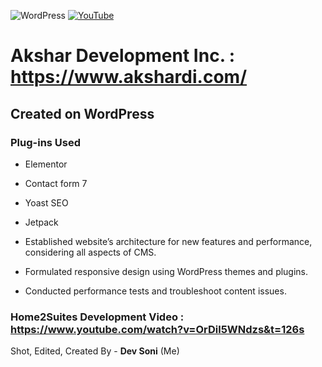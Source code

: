 ![WordPress](https://img.shields.io/badge/WordPress-%23117AC9.svg?style=for-the-badge&logo=WordPress&logoColor=white)
[![YouTube](https://img.shields.io/badge/Home2Suites_SSF-%23FF0000.svg?style=for-the-badge&logo=YouTube&logoColor=white)](https://www.youtube.com/watch?v=OrDil5WNdzs&t=126s)

# Akshar Development Inc. : https://www.akshardi.com/

## Created on WordPress 
### Plug-ins Used
* Elementor
* Contact form 7
* Yoast SEO
* Jetpack 


* Established website’s architecture for new features and performance, considering all aspects of CMS. 
* Formulated responsive design using WordPress themes and plugins. 
* Conducted performance tests and troubleshoot content issues.

### Home2Suites Development Video : https://www.youtube.com/watch?v=OrDil5WNdzs&t=126s
Shot, Edited, Created By - **Dev Soni** (Me)
